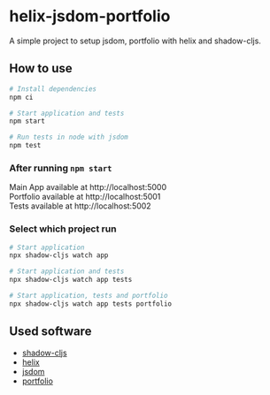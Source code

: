 # helix-jsdom-portfolio

A simple project to setup jsdom, portfolio with helix and shadow-cljs.

## How to use
```bash
# Install dependencies
npm ci

# Start application and tests
npm start

# Run tests in node with jsdom
npm test
```

### After running `npm start`
Main App available at http://localhost:5000  
Portfolio available at http://localhost:5001  
Tests available at http://localhost:5002  

### Select which project run
```bash
# Start application
npx shadow-cljs watch app

# Start application and tests
npx shadow-cljs watch app tests

# Start application, tests and portfolio
npx shadow-cljs watch app tests portfolio
```

## Used software
- [shadow-cljs](https://github.com/thheller/shadow-cljs)
- [helix](https://github.com/lilactown/helix)
- [jsdom](https://github.com/jsdom/jsdom)
- [portfolio](https://github.com/cjohansen/portfolio)
